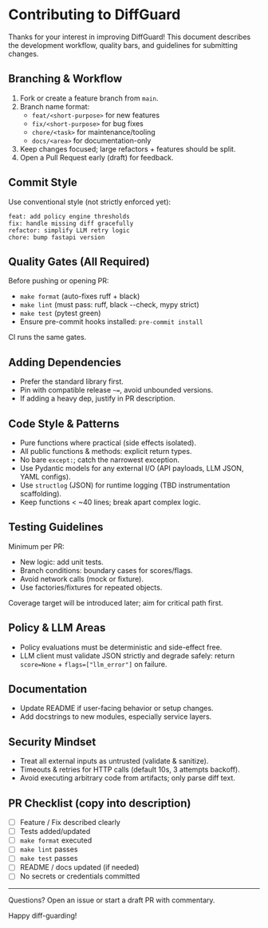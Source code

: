 # Contributing to DiffGuard

Thanks for your interest in improving DiffGuard! This document describes the development workflow, quality bars, and guidelines for submitting changes.

## Branching & Workflow

1. Fork or create a feature branch from `main`.
2. Branch name format:
   - `feat/<short-purpose>` for new features
   - `fix/<short-purpose>` for bug fixes
   - `chore/<task>` for maintenance/tooling
   - `docs/<area>` for documentation-only
3. Keep changes focused; large refactors + features should be split.
4. Open a Pull Request early (draft) for feedback.

## Commit Style

Use conventional style (not strictly enforced yet):
```
feat: add policy engine thresholds
fix: handle missing diff gracefully
refactor: simplify LLM retry logic
chore: bump fastapi version
```

## Quality Gates (All Required)

Before pushing or opening PR:
- `make format` (auto-fixes ruff + black)
- `make lint` (must pass: ruff, black --check, mypy strict)
- `make test` (pytest green)
- Ensure pre-commit hooks installed: `pre-commit install`

CI runs the same gates.

## Adding Dependencies

- Prefer the standard library first.
- Pin with compatible release `~=`, avoid unbounded versions.
- If adding a heavy dep, justify in PR description.

## Code Style & Patterns

- Pure functions where practical (side effects isolated).
- All public functions & methods: explicit return types.
- No bare `except:`; catch the narrowest exception.
- Use Pydantic models for any external I/O (API payloads, LLM JSON, YAML configs).
- Use `structlog` (JSON) for runtime logging (TBD instrumentation scaffolding).
- Keep functions < ~40 lines; break apart complex logic.

## Testing Guidelines

Minimum per PR:
- New logic: add unit tests.
- Branch conditions: boundary cases for scores/flags.
- Avoid network calls (mock or fixture).
- Use factories/fixtures for repeated objects.

Coverage target will be introduced later; aim for critical path first.

## Policy & LLM Areas

- Policy evaluations must be deterministic and side-effect free.
- LLM client must validate JSON strictly and degrade safely: return `score=None` + `flags=["llm_error"]` on failure.

## Documentation

- Update README if user-facing behavior or setup changes.
- Add docstrings to new modules, especially service layers.

## Security Mindset

- Treat all external inputs as untrusted (validate & sanitize).
- Timeouts & retries for HTTP calls (default 10s, 3 attempts backoff).
- Avoid executing arbitrary code from artifacts; only parse diff text.

## PR Checklist (copy into description)

- [ ] Feature / Fix described clearly
- [ ] Tests added/updated
- [ ] `make format` executed
- [ ] `make lint` passes
- [ ] `make test` passes
- [ ] README / docs updated (if needed)
- [ ] No secrets or credentials committed

---

Questions? Open an issue or start a draft PR with commentary.

Happy diff-guarding!

